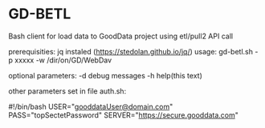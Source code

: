 # GD-BETL
Bash client for load data to GoodData project using etl/pull2 API call

prerequisities: jq instaled (https://stedolan.github.io/jq/)
usage:
gd-betl.sh -p xxxxx -w /dir/on/GD/WebDav

optional parameters: -d debug messages
                     -h help(this text)

other parameters set in file auth.sh:

#!/bin/bash
USER="gooddataUser@domain.com"
PASS="topSectetPassword"
SERVER="https://secure.gooddata.com"
